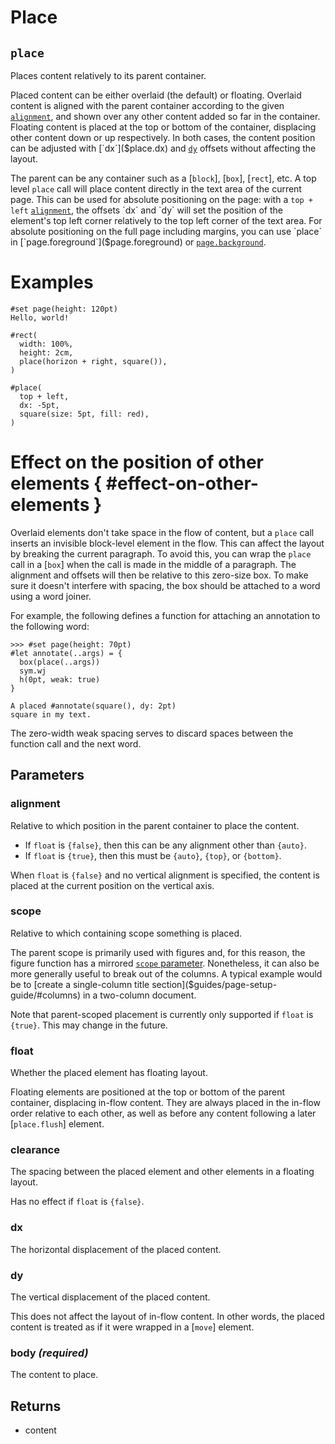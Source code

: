 # Place

## `place`

Places content relatively to its parent container.

Placed content can be either overlaid (the default) or floating. Overlaid
content is aligned with the parent container according to the given
[`alignment`]($place.alignment), and shown over any other content added so
far in the container. Floating content is placed at the top or bottom of
the container, displacing other content down or up respectively. In both
cases, the content position can be adjusted with [`dx`]($place.dx) and
[`dy`]($place.dy) offsets without affecting the layout.

The parent can be any container such as a [`block`], [`box`],
[`rect`], etc. A top level `place` call will place content directly
in the text area of the current page. This can be used for absolute
positioning on the page: with a `top + left`
[`alignment`]($place.alignment), the offsets `dx` and `dy` will set the
position of the element's top left corner relatively to the top left corner
of the text area. For absolute positioning on the full page including
margins, you can use `place` in [`page.foreground`]($page.foreground) or
[`page.background`]($page.background).

# Examples
```example
#set page(height: 120pt)
Hello, world!

#rect(
  width: 100%,
  height: 2cm,
  place(horizon + right, square()),
)

#place(
  top + left,
  dx: -5pt,
  square(size: 5pt, fill: red),
)
```

# Effect on the position of other elements { #effect-on-other-elements }
Overlaid elements don't take space in the flow of content, but a `place`
call inserts an invisible block-level element in the flow. This can
affect the layout by breaking the current paragraph. To avoid this,
you can wrap the `place` call in a [`box`] when the call is made
in the middle of a paragraph. The alignment and offsets will then be
relative to this zero-size box. To make sure it doesn't interfere with
spacing, the box should be attached to a word using a word joiner.

For example, the following defines a function for attaching an annotation
to the following word:

```example
>>> #set page(height: 70pt)
#let annotate(..args) = {
  box(place(..args))
  sym.wj
  h(0pt, weak: true)
}

A placed #annotate(square(), dy: 2pt)
square in my text.
```

The zero-width weak spacing serves to discard spaces between the function
call and the next word.

## Parameters

### alignment 

Relative to which position in the parent container to place the content.

- If `float` is `{false}`, then this can be any alignment other than `{auto}`.
- If `float` is `{true}`, then this must be `{auto}`, `{top}`, or `{bottom}`.

When `float` is `{false}` and no vertical alignment is specified, the
content is placed at the current position on the vertical axis.

### scope 

Relative to which containing scope something is placed.

The parent scope is primarily used with figures and, for
this reason, the figure function has a mirrored [`scope`
parameter]($figure.scope). Nonetheless, it can also be more generally
useful to break out of the columns. A typical example would be to
[create a single-column title section]($guides/page-setup-guide/#columns)
in a two-column document.

Note that parent-scoped placement is currently only supported if `float`
is `{true}`. This may change in the future.



### float 

Whether the placed element has floating layout.

Floating elements are positioned at the top or bottom of the parent
container, displacing in-flow content. They are always placed in the
in-flow order relative to each other, as well as before any content
following a later [`place.flush`] element.



### clearance 

The spacing between the placed element and other elements in a floating
layout.

Has no effect if `float` is `{false}`.

### dx 

The horizontal displacement of the placed content.



### dy 

The vertical displacement of the placed content.

This does not affect the layout of in-flow content.
In other words, the placed content is treated as if it
were wrapped in a [`move`] element.

### body *(required)*

The content to place.

## Returns

- content

